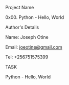 Project Name

0x00. Python - Hello, World

Author's Details

Name: Joseph Otine

Email: joeotine@gmail.com

Tel: +256751575399

TASK

Python - Hello, World
